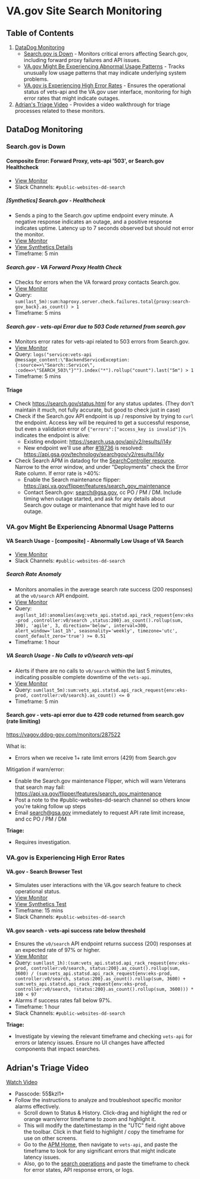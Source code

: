 # VA.gov Site Search Monitoring

## Table of Contents
1. [DataDog Monitoring](#datadog-monitoring)
   - [Search.gov is Down](#searchgov-is-down) - Monitors critical errors affecting Search.gov, including forward proxy failures and API issues.
   - [VA.gov Might Be Experiencing Abnormal Usage Patterns](#vagov-might-be-experiencing-abnormal-usage-patterns) - Tracks unusually low usage patterns that may indicate underlying system problems.
   - [VA.gov is Experiencing High Error Rates](#vagov-is-experiencing-high-error-rates) - Ensures the operational status of vets-api and the VA.gov user interface, monitoring for high error rates that might indicate outages.
2. [Adrian's Triage Video](#adrians-triage-video) - Provides a video walkthrough for triage processes related to these monitors.

## DataDog Monitoring

### Search.gov is Down
#### Composite Error: Forward Proxy, vets-api '503', or Search.gov Healthcheck
- [View Monitor](https://vagov.ddog-gov.com/monitors/214590)
- Slack Channels: `#public-websites-dd-search`

##### [Synthetics] Search.gov - Healthcheck
- Sends a ping to the Search.gov uptime endpoint every minute. A negative response indicates an outage, and a positive response indicates uptime. Latency up to 7 seconds observed but should not error the monitor.
- [View Monitor](https://vagov.ddog-gov.com/monitors/217076?view=spans)
- [View Synthetics Details](https://vagov.ddog-gov.com/synthetics/details/zs3-wcj-xqy?from_ts=1713444301151&to_ts=1713447901151&live=true)
- Timeframe: 5 min

##### Search.gov - VA Forward Proxy Health Check
- Checks for errors when the VA forward proxy contacts Search.gov.
- [View Monitor](https://vagov.ddog-gov.com/monitors/210512?view=spans)
- Query: `sum(last_5m):sum:haproxy.server.check.failures.total{proxy:search-gov_back}.as_count() > 1`
- Timeframe: 5 mins

##### Search.gov - vets-api Error due to 503 Code returned from search.gov
- Monitors error rates for vets-api related to 503 errors from Search.gov.
- [View Monitor](https://vagov.ddog-gov.com/monitors/210576?view=spans)
- Query: ```logs("service:vets-api @message_content:\"BackendServiceException: {:source=>\"Search::Service\", :code=>\"SEARCH_503\"}"").index("*").rollup("count").last("5m") > 1```
- Timeframe: 5 mins

#### Triage
- Check https://search.gov/status.html for any status updates. (They don't maintain it much, not fully accurate, but good to check just in case)
- Check if the Search.gov API endpoint is up / responsive by trying to `curl` the endpoint. Access key will be required to get a successful response, but even a validation error of `{"errors":["access_key is invalid"]}%` indicates the endpoint is alive:
   - Existing endpoint: https://search.usa.gov/api/v2/results/i14y
   - New endpoint we'll use after [#18736](https://github.com/department-of-veterans-affairs/va.gov-cms/issues/18736) is resolved: https://api.gsa.gov/technology/searchgov/v2/results/i14y
- Check Search APM in datadog for the [SearchController resource](https://vagov.ddog-gov.com/apm/resource/search/rack.request/72b7d62abdbc2323?query=env%3Aeks-prod%20operation_name%3Arack.request%20service%3Asearch&env=eks-prod&summary=qson%3A%28data%3A%28visible%3A%21t%2Cchanges%3A%28%29%2Cerrors%3A%28selected%3Acount%29%2Chits%3A%28selected%3Acount%29%2Clatency%3A%28selected%3Alatency%2Cslot%3A%28agg%3A95%29%2Cdistribution%3A%28isLogScale%3A%21f%29%2CshowTraceOutliers%3A%21t%29%2Csublayer%3A%28slot%3A%28layers%3AserviceAndInferred%29%2Cselected%3Apercentage%29%2ClagMetrics%3A%28selectedMetric%3A%21s%2CselectedGroupBy%3A%21s%29%29%2Cversion%3A%211%29&traces=qson%3A%28data%3A%28%29%2Cversion%3A%210%29&start=1740501980089&end=1740505580089&paused=false). Narrow to the error window, and under "Deployments" check the Error Rate column. If error rate is >40%: 
    - Enable the Search maintenance flipper: https://api.va.gov/flipper/features/search_gov_maintenance
    - Contact Search.gov: search@gsa.gov, cc PO / PM / DM. Include timing when outage started, and ask for any details about Search.gov outage or maintenance that might have led to our outage. 
    

### VA.gov Might Be Experiencing Abnormal Usage Patterns
#### VA Search Usage - [composite] - Abnormally Low Usage of VA Search
- [View Monitor](https://vagov.ddog-gov.com/monitors/217086?view=spans)
- Slack Channels: `#public-websites-dd-search`

##### Search Rate Anomaly
- Monitors anomalies in the average search rate success (200 responses) at the `v0/search` API endpoint.
- [View Monitor](https://vagov.ddog-gov.com/monitors/186811)
- Query: ```avg(last_1d):anomalies(avg:vets_api.statsd.api_rack_request{env:eks-prod ,controller:v0/search ,status:200}.as_count().rollup(sum, 300), 'agile', 3, direction='below', interval=300, alert_window='last_1h', seasonality='weekly', timezone='utc', count_default_zero='true') >= 0.51```
- Timeframe: 1 hour

##### VA Search Usage - No Calls to v0/search vets-api
- Alerts if there are no calls to `v0/search` within the last 5 minutes, indicating possible complete downtime of the `vets-api`.
- [View Monitor](https://vagov.ddog-gov.com/monitors/189936?view=spans)
- Query: ```sum(last_5m):sum:vets_api.statsd.api_rack_request{env:eks-prod, controller:v0/search}.as_count() <= 0```
- Timeframe: 5 min

#### Search.gov - vets-api error due to 429 code returned from search.gov (rate limiting)
https://vagov.ddog-gov.com/monitors/287522

What is:
* Errors when we receive 1+ rate limit errors (429) from Search.gov

Mitigation if warn/error: 
* Enable the Search.gov maintenance Flipper, which will warn Veterans that search may fail: https://api.va.gov/flipper/features/search_gov_maintenance
* Post a note to the #public-websites-dd-search channel so others know you're taking follow up steps
* Email search@gsa.gov immediately to request API rate limit increase, and cc PO / PM / DM

**Triage:**
- Requires investigation.

### VA.gov is Experiencing High Error Rates
#### VA.gov - Search Browser Test
- Simulates user interactions with the VA.gov search feature to check operational status.
- [View Monitor](https://vagov.ddog-gov.com/monitors/88918)
- [View Synthetics Test](https://vagov.ddog-gov.com/synthetics/details/nb3-hf7-68y?from_ts=1713443896069&to_ts=1713447496069&live=true)
- Timeframe: 15 mins
- Slack Channels: `#public-websites-dd-search`

#### VA.gov search - vets-api success rate below threshold
- Ensures the `v0/search` API endpoint returns success (200) responses at an expected rate of 97% or higher.
- [View Monitor](https://vagov.ddog-gov.com/monitors/169139)
- Query: `sum(last_1h):(sum:vets_api.statsd.api_rack_request{env:eks-prod, controller:v0/search, status:200}.as_count().rollup(sum, 3600) / (sum:vets_api.statsd.api_rack_request{env:eks-prod, controller:v0/search, status:200}.as_count().rollup(sum, 3600) + sum:vets_api.statsd.api_rack_request{env:eks-prod, controller:v0/search, !status:200}.as_count().rollup(sum, 3600))) * 100 < 97`
- Alarms if success rates fall below 97%.
- Timeframe: 1 hour
- Slack Channels: `#public-websites-dd-search`

**Triage:**
- Investigate by viewing the relevant timeframe and checking `vets-api` for errors or latency issues. Ensure no UI changes have affected components that impact searches.

## Adrian's Triage Video
[Watch Video](https://us06web.zoom.us/rec/play/1Ea8wq1sRg2QssQox4fJ5TICQZPxBYQq05VncjI0Hyl8-gnao9RbxHQL1rNo1yI9K2yV63MAN9vXVhPh.LOjbjqtrOAjdoQFh?canPlayFromShare=true&from=my_recording&startTime=1698786445000&componentName=rec-play&originRequestUrl=https%3A%2F%2Fus06web.zoom.us%2Frec%2Fshare%2FE5dbb6Ewhi7ILpS2qMwZ1WmEnRa1caieprd3UEQWmlTVGCSKSKCORZeFrodBHPI.o6MlyTOrLC1En0z1%3FstartTime%3D1698786445000)
- Passcode: 55$kzl1+
- Follow the instructions to analyze and troubleshoot specific monitor alarms effectively.
  - Scroll down to Status & History. Click-drag and highlight the red or orange warn/error timeframe to zoom and highlight it.
  - This will modify the date/timestamp in the "UTC" field right above the toolbar. Click in that field to highlight / copy the timeframe for use on other screens.
  - Go to the [APM Home](https://vagov.ddog-gov.com/apm/home?env=eks-prod), then navigate to `vets-api`, and paste the timeframe to look for any significant errors that might indicate latency issues.
  - Also, go to the [search operations](https://vagov.ddog-gov.com/apm/services/search/operations/rack.request/resources?env=eks-prod&panels=qson%3A%28data%3A%28%29%2Cversion%3A%210%29&resources=qson%3A%28data%3A%28visible%3A%21t%2Chits%3A%28selected%3Atotal%29%2Cerrors%3A%28selected%3Atotal%29%2Clatency%3A%28selected%3Ap95%29%2CtopN%3A%215%29%2Cversion%3A%211%29&view=spans&start=1704213833501&end=1704217433501&paused=false) and paste the timeframe to check for error states, API response errors, or logs.
